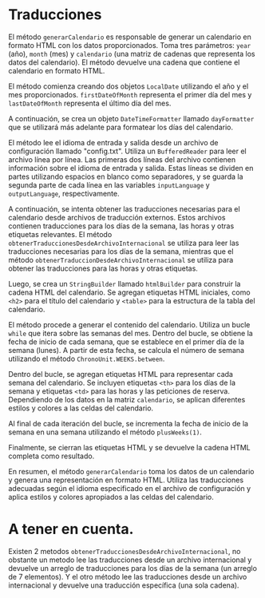# Traducciones

El método `generarCalendario` es responsable de generar un calendario en formato HTML con los datos proporcionados. Toma tres parámetros: `year` (año), `month` (mes) y `calendario` (una matriz de cadenas que representa los datos del calendario). El método devuelve una cadena que contiene el calendario en formato HTML.

El método comienza creando dos objetos `LocalDate` utilizando el año y el mes proporcionados. `firstDateOfMonth` representa el primer día del mes y `lastDateOfMonth` representa el último día del mes.

A continuación, se crea un objeto `DateTimeFormatter` llamado `dayFormatter` que se utilizará más adelante para formatear los días del calendario.

El método lee el idioma de entrada y salida desde un archivo de configuración llamado "config.txt". Utiliza un `BufferedReader` para leer el archivo línea por línea. Las primeras dos líneas del archivo contienen información sobre el idioma de entrada y salida. Estas líneas se dividen en partes utilizando espacios en blanco como separadores, y se guarda la segunda parte de cada línea en las variables `inputLanguage` y `outputLanguage`, respectivamente.

A continuación, se intenta obtener las traducciones necesarias para el calendario desde archivos de traducción externos. Estos archivos contienen traducciones para los días de la semana, las horas y otras etiquetas relevantes. El método `obtenerTraduccionesDesdeArchivoInternacional` se utiliza para leer las traducciones necesarias para los días de la semana, mientras que el método `obtenerTraduccionDesdeArchivoInternacional` se utiliza para obtener las traducciones para las horas y otras etiquetas.

Luego, se crea un `StringBuilder` llamado `htmlBuilder` para construir la cadena HTML del calendario. Se agregan etiquetas HTML iniciales, como `<h2>` para el título del calendario y `<table>` para la estructura de la tabla del calendario.

El método procede a generar el contenido del calendario. Utiliza un bucle `while` que itera sobre las semanas del mes. Dentro del bucle, se obtiene la fecha de inicio de cada semana, que se establece en el primer día de la semana (lunes). A partir de esta fecha, se calcula el número de semana utilizando el método `ChronoUnit.WEEKS.between`.

Dentro del bucle, se agregan etiquetas HTML para representar cada semana del calendario. Se incluyen etiquetas `<th>` para los días de la semana y etiquetas `<td>` para las horas y las peticiones de reserva. Dependiendo de los datos en la matriz `calendario`, se aplican diferentes estilos y colores a las celdas del calendario.

Al final de cada iteración del bucle, se incrementa la fecha de inicio de la semana en una semana utilizando el método `plusWeeks(1)`.

Finalmente, se cierran las etiquetas HTML y se devuelve la cadena HTML completa como resultado.

En resumen, el método `generarCalendario` toma los datos de un calendario y genera una representación en formato HTML. Utiliza las traducciones adecuadas según el idioma especificado en el archivo de configuración y aplica estilos y colores apropiados a las celdas del calendario.


# A tener en cuenta.

Existen 2 metodos `obtenerTraduccionesDesdeArchivoInternacional`, no obstante un metodo lee las traducciones desde un archivo internacional y devuelve un arreglo de traducciones para los días de la semana (un arreglo de 7 elementos). Y el otro método lee las traducciones desde un archivo internacional y devuelve una traducción específica (una sola cadena).
